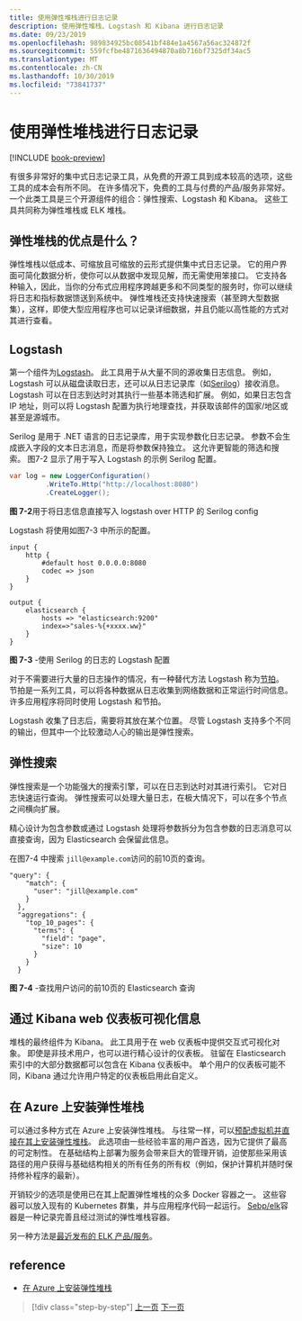 ```yaml
---
title: 使用弹性堆栈进行日志记录
description: 使用弹性堆栈、Logstash 和 Kibana 进行日志记录
ms.date: 09/23/2019
ms.openlocfilehash: 989834925bc08541bf484e1a4567a56ac324872f
ms.sourcegitcommit: 559fcfbe4871636494870a8b716bf7325df34ac5
ms.translationtype: MT
ms.contentlocale: zh-CN
ms.lasthandoff: 10/30/2019
ms.locfileid: "73841737"
---
```

# <a name="logging-with-elastic-stack"></a>使用弹性堆栈进行日志记录

[!INCLUDE [book-preview](../../../includes/book-preview.md)]

有很多非常好的集中式日志记录工具，从免费的开源工具到成本较高的选项，这些工具的成本会有所不同。 在许多情况下，免费的工具与付费的产品/服务非常好。 一个此类工具是三个开源组件的组合：弹性搜索、Logstash 和 Kibana。
这些工具共同称为弹性堆栈或 ELK 堆栈。

## <a name="what-are-the-advantages-of-elastic-stack"></a>弹性堆栈的优点是什么？

弹性堆栈以低成本、可缩放且可缩放的云形式提供集中式日志记录。 它的用户界面可简化数据分析，使你可以从数据中发现见解，而无需使用笨接口。 它支持各种输入，因此，当你的分布式应用程序跨越更多和不同类型的服务时，你可以继续将日志和指标数据馈送到系统中。 弹性堆栈还支持快速搜索（甚至跨大型数据集），这样，即使大型应用程序也可以记录详细数据，并且仍能以高性能的方式对其进行查看。

## <a name="logstash"></a>Logstash

第一个组件为[Logstash](https://www.elastic.co/products/logstash)。 此工具用于从大量不同的源收集日志信息。 例如，Logstash 可以从磁盘读取日志，还可以从日志记录库（如[Serilog](https://serilog.net/)）接收消息。 Logstash 可以在日志到达时对其执行一些基本筛选和扩展。 例如，如果日志包含 IP 地址，则可以将 Logstash 配置为执行地理查找，并获取该邮件的国家/地区或甚至是源城市。

Serilog 是用于 .NET 语言的日志记录库，用于实现参数化日志记录。 参数不会生成嵌入字段的文本日志消息，而是将参数保持独立。 这允许更智能的筛选和搜索。 图7-2 显示了用于写入 Logstash 的示例 Serilog 配置。

```csharp
var log = new LoggerConfiguration()
         .WriteTo.Http("http://localhost:8080")
         .CreateLogger();
```

**图 7-2**用于将日志信息直接写入 logstash over HTTP 的 Serilog config

Logstash 将使用如图7-3 中所示的配置。

```
input {
    http {
        #default host 0.0.0.0:8080
        codec => json
    }
}

output {
    elasticsearch {
        hosts => "elasticsearch:9200"
        index=>"sales-%{+xxxx.ww}"
    }
}
```

**图 7-3** -使用 Serilog 的日志的 Logstash 配置

对于不需要进行大量的日志操作的情况，有一种替代方法 Logstash 称为[节拍](https://www.elastic.co/products/beats)。 节拍是一系列工具，可以将各种数据从日志收集到网络数据和正常运行时间信息。 许多应用程序将同时使用 Logstash 和节拍。

Logstash 收集了日志后，需要将其放在某个位置。 尽管 Logstash 支持多个不同的输出，但其中一个比较激动人心的输出是弹性搜索。

## <a name="elastic-search"></a>弹性搜索

弹性搜索是一个功能强大的搜索引擎，可以在日志到达时对其进行索引。 它对日志快速运行查询。 弹性搜索可以处理大量日志，在极大情况下，可以在多个节点之间横向扩展。

精心设计为包含参数或通过 Logstash 处理将参数拆分为包含参数的日志消息可以直接查询，因为 Elasticsearch 会保留此信息。

在图7-4 中搜索 `jill@example.com`访问的前10页的查询。

```
"query": {
    "match": {
      "user": "jill@example.com"
    }
  },
  "aggregations": {
    "top_10_pages": {
      "terms": {
        "field": "page",
        "size": 10
      }
    }
  }
```

**图 7-4** -查找用户访问的前10页的 Elasticsearch 查询

## <a name="visualizing-information-with-kibana-web-dashboards"></a>通过 Kibana web 仪表板可视化信息

堆栈的最终组件为 Kibana。 此工具用于在 web 仪表板中提供交互式可视化对象。 即使是非技术用户，也可以进行精心设计的仪表板。 驻留在 Elasticsearch 索引中的大部分数据都可以包含在 Kibana 仪表板中。 单个用户的仪表板可能不同，Kibana 通过允许用户特定的仪表板启用此自定义。

## <a name="installing-elastic-stack-on-azure"></a>在 Azure 上安装弹性堆栈

可以通过多种方式在 Azure 上安装弹性堆栈。 与往常一样，可以[预配虚拟机并直接在其上安装弹性堆栈](https://docs.microsoft.com/azure/virtual-machines/linux/tutorial-elasticsearch)。 此选项由一些经验丰富的用户首选，因为它提供了最高的可定制性。 在基础结构上部署为服务会带来巨大的管理开销，迫使那些采用该路径的用户获得与基础结构相关的所有任务的所有权（例如，保护计算机并随时保持修补程序的最新）。

开销较少的选项是使用已在其上配置弹性堆栈的众多 Docker 容器之一。 这些容器可以放入现有的 Kubernetes 群集，并与应用程序代码一起运行。 [Sebp/elk](https://elk-docker.readthedocs.io/)容器是一种记录完善且经过测试的弹性堆栈容器。

另一种方法是[最近发布的 ELK 产品/服务](https://devops.com/logz-io-unveils-azure-open-source-elk-monitoring-solution/)。

## <a name="references"></a>reference

- [在 Azure 上安装弹性堆栈](https://docs.microsoft.com/azure/virtual-machines/linux/tutorial-elasticsearch)

>[!div class="step-by-step"]
>[上一页](observability-patterns.md)
>[下一页](monitoring-azure-kubernetes.md)
